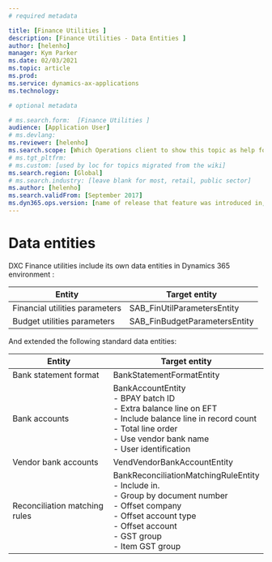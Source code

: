 ```yaml
---
# required metadata

title: [Finance Utilities ]
description: [Finance Utilities - Data Entities ]
author: [helenho]
manager: Kym Parker
ms.date: 02/03/2021
ms.topic: article
ms.prod: 
ms.service: dynamics-ax-applications
ms.technology: 

# optional metadata

# ms.search.form:  [Finance Utilities ]
audience: [Application User]
# ms.devlang: 
ms.reviewer: [helenho]
ms.search.scope: [Which Operations client to show this topic as help for, to be set by content strategist, see list here: https://microsoft.sharepoint.com/teams/DynDoc/_layouts/15/WopiFrame.aspx?sourcedoc={23419e1c-eb64-42e9-aa9b-79875b428718}&action=edit&wd=target%28Core%20Dynamics%20AX%20CP%20requirements%2Eone%7C4CC185C0%2DEFAA%2D42CD%2D94B9%2D8F2A45E7F61A%2FVersions%20list%20for%20docs%20topics%7CC14BE630%2D5151%2D49D6%2D8305%2D554B5084593C%2F%29]
# ms.tgt_pltfrm: 
# ms.custom: [used by loc for topics migrated from the wiki]
ms.search.region: [Global]
# ms.search.industry: [leave blank for most, retail, public sector]
ms.author: [helenho]
ms.search.validFrom: [September 2017]
ms.dyn365.ops.version: [name of release that feature was introduced in, see list here: https://microsoft.sharepoint.com/teams/DynDoc/_layouts/15/WopiFrame.aspx?sourcedoc={23419e1c-eb64-42e9-aa9b-79875b428718}&action=edit&wd=target%28Core%20Dynamics%20AX%20CP%20requirements%2Eone%7C4CC185C0%2DEFAA%2D42CD%2D94B9%2D8F2A45E7F61A%2FVersions%20list%20for%20docs%20topics%7CC14BE630%2D5151%2D49D6%2D8305%2D554B5084593C%2F%29]
---
```


#	Data entities

DXC Finance utilities include its own data entities in Dynamics 365 environment :

|   Entity    |   Target entity   |
|-|-|
|  Financial utilities parameters  |  SAB_FinUtilParametersEntity  |
|  Budget utilities parameters |  SAB_FinBudgetParametersEntity |

And extended the following standard data entities:

|   Entity    |   Target entity   |
|-|-|
|  Bank statement format  |  BankStatementFormatEntity  |
|  Bank accounts |  BankAccountEntity           <br> - BPAY batch ID        <br> -	Extra balance line on EFT           <br> -	Include balance line in record count           <br> -	Total line order           <br> -	Use vendor bank name      <br> -	User identification          |
|  Vendor bank accounts  |  VendVendorBankAccountEntity  |
|  Reconciliation matching rules  |  BankReconciliationMatchingRuleEntity   <br>  -	Include in.              <br> -	Group by document number             <br> -	Offset company   <br> -	Offset account type   <br>  -	Offset account    <br>  -	GST group          <br>  -	Item GST group |
